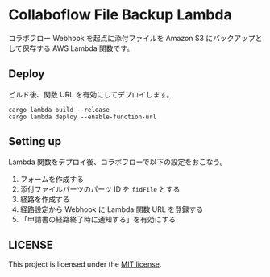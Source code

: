 # Collaboflow File Backup Lambda

コラボフロー Webhook を起点に添付ファイルを Amazon S3 にバックアップとして保存する AWS Lambda 関数です。

## Deploy

ビルド後、関数 URL を有効にしてデプロイします。

```shell
cargo lambda build --release
cargo lambda deploy --enable-function-url
```

## Setting up

Lambda 関数をデプロイ後、コラボフローで以下の設定をおこなう。

1. フォームを作成する
2. 添付ファイルパーツのパーツ ID を `fidFile` とする
3. 経路を作成する
4. 経路設定から Webhook に Lambda 関数 URL を登録する
5. 「申請書の経路終了時に通知する」を有効にする

## LICENSE

This project is licensed under the [MIT license](LICENSE).
